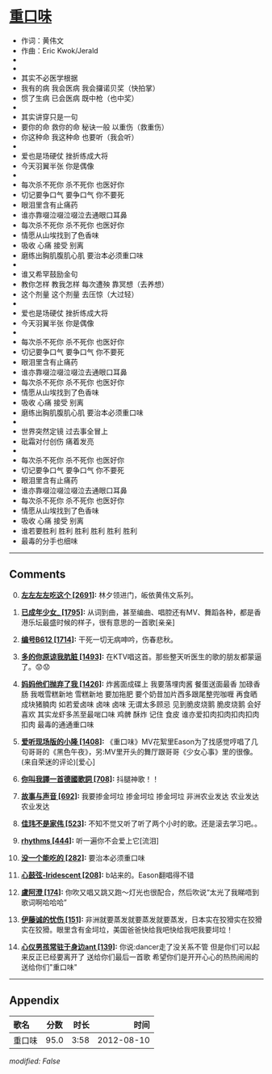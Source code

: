 # [重口味](https://music.163.com/song?id=64016)

* 作词：黄伟文
* 作曲：Eric Kwok/Jerald
*
*
* 其实不必医学根据
* 我有的病 我会医病 我会攞诺贝奖（快拍掌）
* 惯了生病 已会医病 既中枪（也中奖）
* 
* 其实讲穿只是一句
* 要你的命 救你的命 秘诀一般 以重伤（救重伤）
* 你这种命 我这种命 也要听（我会听）
* 
* 爱也是场硬仗 挫折练成大将
* 今天羽翼半张 你是偶像
* 
* 每次杀不死你 杀不死你 也医好你
* 切记要争口气 要争口气 你不要死
* 眼泪里含有止痛药
* 谁亦靠啜泣啜泣啜泣去通眼口耳鼻
* 每次杀不死你 杀不死你 也医好你
* 情愿从山埃找到了色香味
* 吸收 心痛 接受 别离
* 磨练出胸肌腹肌心肌 要治本必须重口味
* 
* 谁又希罕鼓励金句
* 教你怎样 教我怎样 每次遭殃 靠冥想（去养想）
* 这个剂量 这个剂量 去压惊（大过轻）
* 
* 爱也是场硬仗 挫折练成大将
* 今天羽翼半张 你是偶像
* 
* 每次杀不死你 杀不死你 也医好你
* 切记要争口气 要争口气 你不要死
* 眼泪里含有止痛药
* 谁亦靠啜泣啜泣啜泣去通眼口耳鼻
* 每次杀不死你 杀不死你 也医好你
* 情愿从山埃找到了色香味
* 吸收 心痛 接受 别离
* 磨练出胸肌腹肌心肌 要治本必须重口味
* 
* 世界突然定镜 过去事全冒上
* 砒霜对付创伤 痛着发亮
* 
* 每次杀不死你 杀不死你 也医好你
* 切记要争口气 要争口气 你不要死
* 眼泪里含有止痛药
* 谁亦靠啜泣啜泣啜泣去通眼口耳鼻
* 每次杀不死你 杀不死你 也医好你
* 情愿从山埃找到了色香味
* 吸收 心痛 接受 别离
* 谁若要胜利 胜利 胜利 胜利 胜利 胜利
* 最毒的分手也细味


---

## Comments
0. **[左左左左吃这个 \[2691\]](https://music.163.com/#/user/home?id=49962090):** 林夕领进门，皈依黄伟文系列。

1. **[已成年少女_ \[1795\]](https://music.163.com/#/user/home?id=47351675):** 从词到曲，甚至编曲、唱腔还有MV、舞蹈各种，都是香港乐坛最盛时候的样子，很有意思的一首歌[亲亲]

2. **[编号B612 \[1714\]](https://music.163.com/#/user/home?id=80413753):** 干死一切无病呻吟，伤春悲秋。

3. **[多的你原谅我肮脏 \[1493\]](https://music.163.com/#/user/home?id=118381022):** 在KTV唱这首。那些整天听医生的歌的朋友都蒙逼了。😟😟

4. **[妈妈他们抛弃了我 \[1426\]](https://music.163.com/#/user/home?id=104002064):** 炸酱面成碟上 我要落埋肉酱  餐蛋送面最香 加碌香肠 我嘅雪糕新地 雪糕新地 要加拖肥 要个奶昔加片西多跟尾整兜咖喱 再食晒成块猪腩肉 如若爱卤味 卤味 卤味 无谓太多顾忌  见到脆皮烧鹅 脆皮烧鹅 会好喜欢 其实龙虾多羔至最啱口味 鸡髀 酥炸 记住 食皮 谁亦爱扣肉扣肉扣肉扣肉扣肉 最毒的通通重口味

5. **[爱听现场版的小隆 \[1408\]](https://music.163.com/#/user/home?id=35313993):** 《重口味》MV花絮里Eason为了找感觉哼唱了几句哥哥的《黑色午夜》，另:MV里开头的舞厅跟哥哥《少女心事》里的很像。(来自荣迷的评论)[爱心]

6. **[你叫我譯一首德國歌詞 \[708\]](https://music.163.com/#/user/home?id=59166384):** 抖腿神歌！！

7. **[故事与声音 \[692\]](https://music.163.com/#/user/home?id=85091176):** 我要掺金坷垃 掺金坷垃 掺金坷垃           非洲农业发达 农业发达农业发达

8. **[佳玮不是家伟 \[523\]](https://music.163.com/#/user/home?id=76373354):** 不知不觉又听了听了两个小时的歌。还是滚去学习吧。。

9. **[rhythms \[444\]](https://music.163.com/#/user/home?id=2490398):** 听一遍你不会爱上它[流泪]

10. **[没一个能吃的 \[282\]](https://music.163.com/#/user/home?id=75342929):** 要治本必须重口味

11. **[心鼓弦-Iridescent \[208\]](https://music.163.com/#/user/home?id=89189253):** b站来的。Eason翻唱得不错

12. **[盧阿澄 \[174\]](https://music.163.com/#/user/home?id=49628283):** 你吹又唱又跳又跑～灯光也很配合，然后吹说“太光了我睇唔到歌词啊哈哈哈”

13. **[伊藤诚的忧伤 \[151\]](https://music.163.com/#/user/home?id=20495138):** 非洲就要蒸发就要蒸发就要蒸发，日本实在狡猾实在狡猾实在狡猾。眼里含有金坷垃，美国爸爸快给我吧快给我吧我要坷垃！

14. **[心仪男孩常驻于身边ant \[139\]](https://music.163.com/#/user/home?id=332004778):** 你说:dancer走了没关系不管 但是你们可以起来反正已经要离开了 送给你们最后一首歌 希望你们是开开心心的热热闹闹的 送给你们"重口味"



---

## Appendix

|歌名|分数|时长|时间|
|:---|:---:|---:|---:|
|重口味|95.0|3:58|2012-08-10

*modified: False*